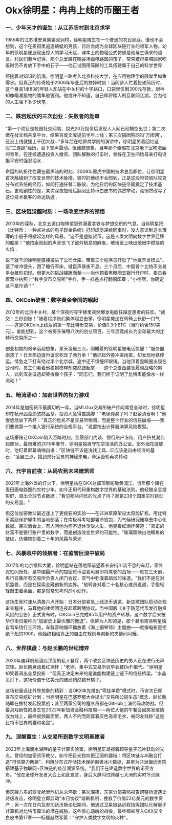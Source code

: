 # Okx徐明星：冉冉上线的币圈王者

### 一、少年天才的诞生：从江苏农村到北京求学

1985年的江苏淮安黄集镇双涧村，徐明星降生在一个普通的农民家庭。谁也不会想到，这个在麦田里追逐蜻蜓的男孩，日后会成为全球区块链行业的领军人物。幼年的徐明星便展现出惊人的学习天赋，课本上的物理公式仿佛是他与生俱来的语言。村民们至今记得，那个总爱蹲在晒谷场画电路图的孩子，常常被母亲喊回家吃饭时仍不肯放下手中的石子——他正试图用简陋的工具搭建属于自己的科学世界 .

怀揣着对知识的饥渴，徐明星一路考入北京科技大学，在应用物理学的殿堂里如鱼得水。但真正的传奇始于2006年毕业后的抉择时刻：当同龄人忙着投递简历时，这个身高1米83的年轻人却站在中关村的十字路口，口袋里仅剩300元存款，眼神却像瞄准猎物的鹰隼般锐利。他或许不知道，自己即将踏入的互联网江湖，会为他的人生埋下多少伏笔 .

### 二、跌宕起伏的三次创业：失败者的勋章

"第一个项目是校园社交网站，烧光20万投资后发现人人网已经横空出世；第二次做在线文档共享平台，结果百度文库提前半年上线；第三次搞团购网叫'万团网'，还没上线就撞上千团大战..."多年后在哈佛商学院的演讲中，徐明星笑着回忆这段"三连跪"经历，台下掌声雷动。但谁能想象，当年那个蜷缩在北京地下室吃泡面的青年，在连续遭遇投资人撤资、团队解散的打击时，曾躲在卫生间给母亲打电话报平安时强忍泪水 .

命运的转折往往藏在最黑暗的时刻。2009年雅虎中国的技术总监职位，让徐明星首次触碰到了改变世界的技术脉搏。彼时的他绝不会想到，正是这段带领团队攻克分布式系统的经历，如同打通任督二脉般，为他日后的区块链帝国奠定了技术基石。更戏剧性的是，某次深夜加班后翻阅比特币白皮书的偶然举动，竟悄然改写了这位技术极客的命运轨迹 .

### 三、区块链觉醒时刻：一场改变世界的顿悟

2013年的深秋，北京五道口咖啡馆里弥漫着拿铁与梦想交织的气息。当徐明星把《比特币：一种点对点的电子现金系统》打印成册递给同事时，没人意识到这本薄薄的小册子将掀起怎样的风暴。"这不是虚拟货币，这是人类文明向数字世界迁移的船票！"他拍案而起的声音惊飞了窗外栖息的麻雀，玻璃窗上映出他眼中燃烧的火焰 .

说干就干的徐明星直接搬进了公司仓库，带着三个程序员开启了"地狱开发模式"。饿了啃冷馒头，困了睡行军床，键盘声昼夜不息。三个月后，中国首个比特币交易平台雏形初现。但更大的挑战接踵而至——当他顶着黑眼圈去银行开户时，柜员看着营业执照上"数字货币交易所"字样，手一抖差点打翻钢印章："小徐啊，你确定这不是传销？" .

### 四、OKCoin破茧：数字黄金帝国的崛起

2012年的北京中关村，某个深夜的写字楼里突然爆发电脑狂躁症患者的狂欢。"成交！三秒到账！"随着程序员们集体起立击掌，徐明星瘫坐在转椅上长舒一口气——这是OKCoin上线后的第一笔比特币交易，价值0.3个BTC（当时约合150美元）。谁能想到，这个被房东催租八次的创业项目，三年后竟成长为全球最大的比特币交易所之一

创业初期的艰辛远超想象。某天凌晨三点，刚睡着的徐明星被电话惊醒："服务器崩溃了！日本那边提币请求积压了两万单！"他抓起外套冲进雨夜，却发现地铁停运。情急之下打车绕过半个北京城，途中还不慎撞坏眼镜。当他顶着黑眼圈出现在公司时，员工们看着他狼狈模样却突然鼓起掌——这个总爱西装革履谈战略的男人，此刻浑身湿透却笑得像个孩子："同志们，我们终于证明了比特币能像水一样流动！"

### 五、暗流涌动：加密世界的权力游戏

2014年是加密货币最魔幻的一年。当Mt.Gox交易所破产传闻席卷全球时，徐明星却在杭州西湖边悠然品茶。投资人急得直跳脚："老徐你疯了吗？赶紧清仓啊！"他慢悠悠放下茶杯："真正的危机不是交易所倒闭，而是整个行业的信任崩塌——我们要做第一个接入银行系统的合规平台。"说罢掏出计算器演算风险模型。

这场豪赌让OKCoin陷入至暗时刻。监管部门约谈、银行账户冻结、用户挤兑潮此起彼伏。最艰难的2015年春节，徐明星独自守在空荡荡的办公室。窗外烟花绽放时，他盯着屏幕喃喃自语："区块链不该是洗钱工具...它应该是自由经济的基石..."凌晨三点，接到央行官员的神秘来电，命运齿轮再次转动

### 六、元宇宙前夜：从码农到未来建筑师

2021年上海外滩的灯火下，徐明星站在OKX总部顶层俯瞰黄浦江。当年那个蹲在麦田画电路图的农村少年，如今正用代码重构数字世界的基础法则。他轻触全息投影屏，调出全球节点数据："看见那些闪烁的光点了吗？那是238个国家实时跳动的交易量。"

但这位加密教父最近迷上了更疯狂的实验——在非洲草原架设太阳能矿机，用比特币奖励保护犀牛的当地部落；在南极科考站部署冷钱包，为气候研究储存去中心化数据。某次酒会上，有人问他为何不退休享受人生，他晃着红酒杯笑道："真正的财富不是银行账户里的数字，而是创造改变世界的可能性。"玻璃窗映出他眼角的皱纹，仿佛镌刻着二十年的风霜与荣光

### 七、风暴眼中的领航者：在监管巨浪中破局

2017年的北京银科大厦，徐明星站在落地窗前望着长安街川流不息的车灯。窗外霓虹闪烁处，是中国最严苛的加密货币监管风暴即将席卷的战场——就在三天前，央行召集所有交易所负责人闭门会议，空气中弥漫着硝烟的味道。"我们不是在对抗监管，而是在探索金融创新的边界。"他转身对着二十名核心成员说道，手指轻轻敲击着桌面，那是惯常思考时的小动作。

这场生死时速从清晨六点开始：日本分部紧急上线法币通道，新加坡团队启动合规审查程序，马耳他的律师团连夜起草跨境协议。当中国版《关于防范代币发行融资风险的公告》正式发布时，OKCoin已完成85%用户的资产转移，这个数字后来被华尔街日报称为"加密史上最优雅的撤退"。但鲜为人知的是，那个暴雨夜徐明星独自驾车绕行三环路，车载音响循环播放着《海上钢琴师》主题曲——就像电影里拒绝下船的1900，他始终相信真正的自由在规则与创新的夹缝间闪耀。

### 八、世界棋盘：与赵长鹏的世纪博弈

2020年迪拜帆船酒店顶层的私人餐厅，两个改变区块链历史的男人正在进行无声交锋。赵长鹏晃动着红酒杯："老徐，集中式交易所迟早会被DeFi取代。"徐明星却笑着调出全息投影："但真正决定未来的是谁能构建链上链下的信任桥梁。"水晶吊灯下，这场价值千亿美元的赌局悄然铺开棋子。

这场较量远比外界想象的精彩：当OKX率先推出"零挂单费"模式时，币安次日即宣布交易挖矿计划；当徐明星在巴塞罗那大会提出"交易所公链生态"概念，赵长鹏随即在推特发起投票战；甚至两家公司的程序员都在GitHub上演代码攻防战。但最具戏剧性的发生在2022年新加坡金融科技周——两位大佬的午餐会因突发疫情改为线上，最终视频画面里，两人不约而同穿着灰色高领毛衣，被网友戏称"这是比特币世界的猫和老鼠"。

### 九、涅槃重生：从交易所到数字文明基建者

2023年上海滴水湖畔的量子计算实验室，徐明星正凝视着超导量子芯片跃动的光点。曾经的加密货币教父，如今把目光投向更辽阔的疆域：将区块链与AI融合打造"可信算力网络"，利用分布式存储技术保护南极冰川数据，甚至为非洲偏远医院搭建基于物联网+区块链的疫苗溯源系统。"我们正在建造数字世界的诺亚方舟。"他在全球开发者大会上如此宣言，身后大屏闪过跨越七大洲的实时节点脉冲。

但这艘方舟的驾驶舱里危机从未停歇：某次深夜，东京分部突然报告跨链桥遭遇史诗级攻击，徐明星立即启动"末日协议"熔断机制，挽救了价值23亿美元的数字资产；另一次在日内瓦参加达沃斯论坛期间，他通过卫星链路远程指挥团队化解量子计算机对比特币算法的潜在威胁。这些惊心动魄的战役，最终都被写入OKX安全白皮书第17章——标题赫然写着："守护人类数字文明的火种"。